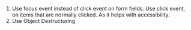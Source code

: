 1. Use focus event instead of click event on form fields. Use click event, on
  items that are normally clicked. As it helps with accessibility.
2. Use Object Destructuring